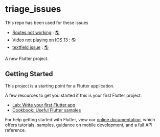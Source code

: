 # triage_issues

This repo has been used for these issues

- [Routes not working](https://github.com/flutter/flutter/issues/89763) : [🌎]()
- [Video not playing on IOS 13](https://github.com/flutter/flutter/issues/90451) : [🌎](https://iosvideoissue.netlify.app/)
- [textfield issue](https://github.com/flutter/flutter/issues/91240) : [🌎](https://textfield.netlify.app)


A new Flutter project.

## Getting Started

This project is a starting point for a Flutter application.

A few resources to get you started if this is your first Flutter project:

- [Lab: Write your first Flutter app](https://flutter.dev/docs/get-started/codelab)
- [Cookbook: Useful Flutter samples](https://flutter.dev/docs/cookbook)

For help getting started with Flutter, view our
[online documentation](https://flutter.dev/docs), which offers tutorials,
samples, guidance on mobile development, and a full API reference.
